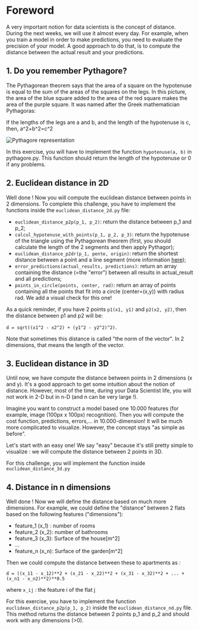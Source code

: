 # Foreword
A very important notion for data scientists is the concept of distance. During the next weeks, we will use it almost every day. For example, when you train a model in order to make predictions, you need to evaluate the precision of your model. A good approach to do that, is to compute the distance between the actual result and your predictions.

## 1. Do you remember Pythagore?
The Pythagorean theorem says that the area of a square on the hypotenuse is equal to the sum of the areas of the squares on the legs. In this picture, the area of the blue square added to the area of the red square makes the area of the purple square. It was named after the Greek mathematician Pythagoras:

If the lengths of the legs are a and b, and the length of the hypotenuse is c, then, a^2+b^2=c^2

![Pythagore representation](https://upload.wikimedia.org/wikipedia/commons/thumb/f/f2/Pythagorean_right_angle.svg/220px-Pythagorean_right_angle.svg.png)

In this exercise, you will have to implement the function `hypotenuse(a, b)` in pythagore.py. This function should return the length of the hypotenuse or 0 if any problems.

## 2. Euclidean distance in 2D
Well done ! Now you will compute the euclidean distance between points in 2 dimensions. To complete this challenge, you have to implement the functions inside the `euclidean_distance_2d.py` file:
- `euclidean_distance_p2p(p_1, p_2)`: return the distance between p_1 and p_2;
- `calcul_hypotenuse_with_points(p_1, p_2, p_3)`: return the hypotenuse of the triangle using the Pythagorean theorem (first, you should calculate the length of the 2 segments and then apply Pythagor);
- `euclidean_distance_p2dr(p_1, pente, origin)`: return the shortest distance between a point and a line segment (more information [here](https://en.wikipedia.org/wiki/Distance_from_a_point_to_a_line));
- `error_predictions(actual_results, predictions)`: return an array containing the distance (=the "error") between all results in actual_result and all predictions;
- `points_in_circle(points, center, rad)`: return an array of points containing all the points that fit into a circle (center=(x,y)) with radius rad. We add a visual check for this one!

As a quick reminder, if you have 2 points `p1(x1, y1)` and `p2(x2, y2)`, then the distance between p1 and p2 will be:

`d = sqrt((x1^2 - x2^2) + (y1^2 - y2^2)^2)`.

Note that sometimes this distance is called "the norm of the vector". In 2 dimensions, that means the length of the vector.

## 3. Euclidean distance in 3D
Until now, we have compute the distance between points in 2 dimensions (x and y). It's a good approach to get some intuition about the notion of distance. However, most of the time, during your Data Scientist life, you will not work in 2-D but in n-D (and n can be very large !).

Imagine you want to construct a model based one 10.000 features (for example, image (100px x 100px) recognition). Then you will compute the cost function, predictions, errors,... in 10.000-dimension! It will be much more complicated to visualize. However, the concept stays "as simple as before".

Let's start with an easy one!
We say "easy" because it's still pretty simple to visualize : we will compute the distance between 2 points in 3D.

For this challenge, you will implement the function inside `euclidean_distance_3d.py`

## 4. Distance in n dimensions
Well done ! Now we will define the distance based on much more dimensions. For example, we could define the "distance" between 2 flats based on the following features ("dimensions"):
- feature_1 (x_1) : number of rooms
- feature_2 (x_2): number of bathrooms
- feature_3 (x_3): Surface of the house[m^2]
- ...
- feature_n (x_n): Surface of the garden[m^2]

Then we could compute the distance between these to apartments as : 

`d = ((x_11 - x_12)**2 + (x_21 - x_22)**2 + (x_31 - x_32)**2 + ... +(x_n1 - x_n2)**2)**0.5`

where `x_ij` : the feature i of the flat j

For this exercise, you have to implement the function `euclidean_distance_p2p(p_1, p_2)` inside the `euclidean_distance_nd.py` file. This method returns the distance between 2 points p_1 and p_2 and should work with any dimensions (>0).

